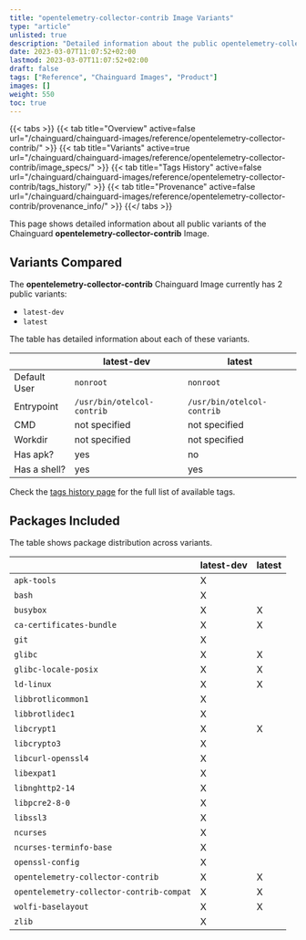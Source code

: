 ```yaml
---
title: "opentelemetry-collector-contrib Image Variants"
type: "article"
unlisted: true
description: "Detailed information about the public opentelemetry-collector-contrib Chainguard Image variants"
date: 2023-03-07T11:07:52+02:00
lastmod: 2023-03-07T11:07:52+02:00
draft: false
tags: ["Reference", "Chainguard Images", "Product"]
images: []
weight: 550
toc: true
---
```


{{< tabs >}}
{{< tab title="Overview" active=false url="/chainguard/chainguard-images/reference/opentelemetry-collector-contrib/" >}}
{{< tab title="Variants" active=true url="/chainguard/chainguard-images/reference/opentelemetry-collector-contrib/image_specs/" >}}
{{< tab title="Tags History" active=false url="/chainguard/chainguard-images/reference/opentelemetry-collector-contrib/tags_history/" >}}
{{< tab title="Provenance" active=false url="/chainguard/chainguard-images/reference/opentelemetry-collector-contrib/provenance_info/" >}}
{{</ tabs >}}

This page shows detailed information about all public variants of the Chainguard **opentelemetry-collector-contrib** Image.

## Variants Compared
The **opentelemetry-collector-contrib** Chainguard Image currently has 2 public variants: 

- `latest-dev`
- `latest`

The table has detailed information about each of these variants.

|              | latest-dev                 | latest                     |
|--------------|----------------------------|----------------------------|
| Default User | `nonroot`                  | `nonroot`                  |
| Entrypoint   | `/usr/bin/otelcol-contrib` | `/usr/bin/otelcol-contrib` |
| CMD          | not specified              | not specified              |
| Workdir      | not specified              | not specified              |
| Has apk?     | yes                        | no                         |
| Has a shell? | yes                        | yes                        |

Check the [tags history page](/chainguard/chainguard-images/reference/opentelemetry-collector-contrib/tags_history/) for the full list of available tags.

## Packages Included
The table shows package distribution across variants.

|                                          | latest-dev | latest |
|------------------------------------------|------------|--------|
| `apk-tools`                              | X          |        |
| `bash`                                   | X          |        |
| `busybox`                                | X          | X      |
| `ca-certificates-bundle`                 | X          | X      |
| `git`                                    | X          |        |
| `glibc`                                  | X          | X      |
| `glibc-locale-posix`                     | X          | X      |
| `ld-linux`                               | X          | X      |
| `libbrotlicommon1`                       | X          |        |
| `libbrotlidec1`                          | X          |        |
| `libcrypt1`                              | X          | X      |
| `libcrypto3`                             | X          |        |
| `libcurl-openssl4`                       | X          |        |
| `libexpat1`                              | X          |        |
| `libnghttp2-14`                          | X          |        |
| `libpcre2-8-0`                           | X          |        |
| `libssl3`                                | X          |        |
| `ncurses`                                | X          |        |
| `ncurses-terminfo-base`                  | X          |        |
| `openssl-config`                         | X          |        |
| `opentelemetry-collector-contrib`        | X          | X      |
| `opentelemetry-collector-contrib-compat` | X          | X      |
| `wolfi-baselayout`                       | X          | X      |
| `zlib`                                   | X          |        |

